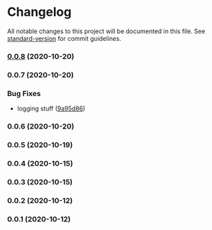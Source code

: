 # Changelog

All notable changes to this project will be documented in this file. See [standard-version](https://github.com/conventional-changelog/standard-version) for commit guidelines.

### [0.0.8](https://github.com/JordanSinko/the-typescript-lambda/compare/v0.0.7...v0.0.8) (2020-10-20)

### 0.0.7 (2020-10-20)

### Bug Fixes

- logging stuff ([9a95d86](https://github.com/JordanSinko/the-typescript-lambda/commit/9a95d867248b056a6ff6d2a09055a98825ae42f9))

### 0.0.6 (2020-10-20)

### 0.0.5 (2020-10-19)

### 0.0.4 (2020-10-15)

### 0.0.3 (2020-10-15)

### 0.0.2 (2020-10-12)

### 0.0.1 (2020-10-12)
